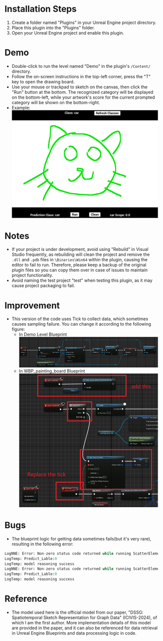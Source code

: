# Installation Steps

1. Create a folder named "Plugins" in your Unreal Engine project directory.
2. Place this plugin into the "Plugins" folder.
3. Open your Unreal Engine project and enable this plugin.

# Demo

- Double-click to run the level named "Demo" in the plugin's `/Content/` directory.
- Follow the on-screen instructions in the top-left corner, press the "T" key to open the drawing board.
- Use your mouse or trackpad to sketch on the canvas, then click the "Run" button at the bottom. The recognized category will be displayed on the bottom-left, while your artwork's score for the current prompted category will be shown on the bottom-right.
- Example:
  ![](./Snipaste_2024-06-19_21-03-36.png)


# Notes

- If your project is under development, avoid using "Rebuild" in Visual Studio frequently, as rebuilding will clean the project and remove the `.dll` and `.pdb` files in `\Binaries\Win64` within the plugin, causing the editor to fail to run. Therefore, please keep a backup of the original plugin files so you can copy them over in case of issues to maintain project functionality.
- Avoid naming the test project "test" when testing this plugin, as it may cause project packaging to fail.

# Improvement

- This version of the code uses Tick to collect data, which sometimes causes sampling failure. You can change it according to the following figure:
  -  In Demo Level Blueprint
    ![](./improve1.png)
  -  In WBP_painting_board Blueprint
    ![](./improve2.png) 

# Bugs

- The blueprint logic for getting data sometimes fails(but it's very rare), resulting in the following error:
```python
LogNNE: Error: Non-zero status code returned while running ScatterElements node. Name:'/GraphConv.0/conv1/aggr_module/ScatterElements_1' Status Message: indices element out of data bounds, idx=4912850170050325528 must be within the inclusive range [-100,99]
LogTemp: Predict_Lable:0
LogTemp: model reasoning success
LogNNE: Error: Non-zero status code returned while running ScatterElements node. Name:'/GraphConv.0/conv1/aggr_module/ScatterElements_1' Status Message: indices element out of data bounds, idx=4918620407075962880 must be within the inclusive range [-100,99]
LogTemp: Predict_Lable:0
LogTemp: model reasoning success
```

# Reference

- The model used here is the official model from our paper, "DSSG: Spatiotemporal Sketch Representation for Graph Data" (ICIVIS-2024), of which I am the first author. More implementation details of this model are provided in the paper, and it can also be referenced for data retrieval in Unreal Engine Blueprints and data processing logic in code.
